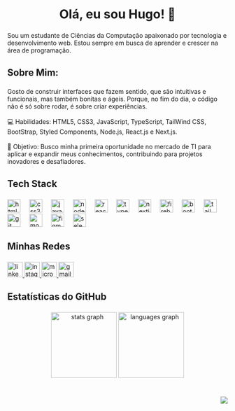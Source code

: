 <h1 align="center">Olá, eu sou Hugo! 👋</h1>

###

<p align="left">Sou um estudante de Ciências da Computação apaixonado por tecnologia e desenvolvimento web. Estou sempre em busca de aprender e crescer na área de programação.</p>

###

<h2 align="left">Sobre Mim:</h2>

###

<p align="left">Gosto de construir interfaces que fazem sentido, que são intuitivas e funcionais, mas também bonitas e ágeis. Porque, no fim do dia, o código não é só sobre rodar, é sobre criar experiências.<br><br>💻 Habilidades: HTML5, CSS3, JavaScript, TypeScript, TailWind CSS, BootStrap, Styled Components, Node.js, React.js e Next.js.<br><br>🎯 Objetivo: Busco minha primeira oportunidade no mercado de TI para aplicar e expandir meus conhecimentos, contribuindo para projetos inovadores e desafiadores.</p>

###

<h2 align="left">Tech Stack</h2>

###

<div align="left">
  <img src="https://img.shields.io/badge/HTML5-E34F26?logo=html5&logoColor=white&style=for-the-badge" height="30" alt="html5 logo"  />
  <img width="12" />
  <img src="https://img.shields.io/badge/CSS3-1572B6?logo=css3&logoColor=white&style=for-the-badge" height="30" alt="css3 logo"  />
  <img width="12" />
  <img src="https://img.shields.io/badge/JavaScript-F7DF1E?logo=javascript&logoColor=black&style=for-the-badge" height="30" alt="javascript logo"  />
  <img width="12" />
  <img src="https://img.shields.io/badge/Node.js-339933?logo=nodedotjs&logoColor=white&style=for-the-badge" height="30" alt="nodejs logo"  />
  <img width="12" />
  <img src="https://img.shields.io/badge/React-61DAFB?logo=react&logoColor=black&style=for-the-badge" height="30" alt="react logo"  />
  <img width="12" />
  <img src="https://img.shields.io/badge/TypeScript-3178C6?logo=typescript&logoColor=white&style=for-the-badge" height="30" alt="typescript logo"  />
  <img width="12" />
  <img src="https://img.shields.io/badge/Next.js-000000?logo=nextdotjs&logoColor=white&style=for-the-badge" height="30" alt="nextjs logo"  />
  <img width="12" />
  <img src="https://img.shields.io/badge/Firebase-FFCA28?logo=firebase&logoColor=black&style=for-the-badge" height="30" alt="firebase logo"  />
  <img width="12" />
  <img src="https://img.shields.io/badge/Bootstrap-7952B3?logo=bootstrap&logoColor=white&style=for-the-badge" height="30" alt="bootstrap logo"  />
  <img width="12" />
  <img src="https://img.shields.io/badge/Tailwind CSS-06B6D4?logo=tailwindcss&logoColor=black&style=for-the-badge" height="30" alt="tailwindcss logo"  />
  <img width="12" />
  <img src="https://img.shields.io/badge/Git-F05032?logo=git&logoColor=white&style=for-the-badge" height="30" alt="git logo"  />
  <img width="12" />
  <img src="https://img.shields.io/badge/MongoDB-47A248?logo=mongodb&logoColor=white&style=for-the-badge" height="30" alt="mongodb logo"  />
  <img width="12" />
  <img src="https://img.shields.io/badge/Figma-F24E1E?logo=figma&logoColor=white&style=for-the-badge" height="30" alt="figma logo"  />
  <img width="12" />
  <img src="https://img.shields.io/badge/Selenium-43B02A?logo=selenium&logoColor=black&style=for-the-badge" height="30" alt="selenium logo"  />
</div>

###

<h2 align="left">Minhas Redes</h2>

###

<div align="left">
  <a href="https://www.linkedin.com/in/hugozauad/?lipi=urn%3Ali%3Apage%3Ad_flagship3_profile_view_base%3B13CSampPTjqvudApfppNpQ%3D%3D" target="_blank">
    <img src="https://img.shields.io/static/v1?message=LinkedIn&logo=linkedin&label=&color=0077B5&logoColor=white&labelColor=&style=flat" height="35" alt="linkedin logo"  />
  </a>
  <a href="https://www.instagram.com/hugozauad/" target="_blank">
    <img src="https://img.shields.io/static/v1?message=Instagram&logo=instagram&label=&color=E4405F&logoColor=white&labelColor=&style=flat" height="35" alt="instagram logo"  />
  </a>
  <a href="hugozeymer@hotmail.com" target="_blank">
    <img src="https://img.shields.io/static/v1?message=Outlook&logo=microsoft-outlook&label=&color=0078D4&logoColor=white&labelColor=&style=flat" height="35" alt="microsoft-outlook logo"  />
  </a>
  <a href="hugozeymer@gmail.com" target="_blank">
    <img src="https://img.shields.io/static/v1?message=Gmail&logo=gmail&label=&color=D14836&logoColor=white&labelColor=&style=flat" height="35" alt="gmail logo"  />
  </a>
</div>

###

<h2 align="left">Estatísticas do GitHub</h2>

###

<div align="center">
  <img src="https://github-readme-stats.vercel.app/api?username=HugoZAuad&hide_title=false&hide_rank=false&show_icons=true&include_all_commits=true&count_private=true&disable_animations=false&theme=nightowl&locale=pt-br&hide_border=false" height="150" alt="stats graph"  />
  <img src="https://github-readme-stats.vercel.app/api/top-langs?username=HugoZAuad&locale=pt-br&hide_title=false&layout=compact&card_width=320&langs_count=5&theme=nightowl&hide_border=false" height="150" alt="languages graph"  />
</div>

###

<br clear="both">

<img align="right" src="https://visitor-badge.laobi.icu/badge?page_id=HugoZAuad.HugoZAuad&right_color=dodgerblue&left_text=Visitantes"  />

###
